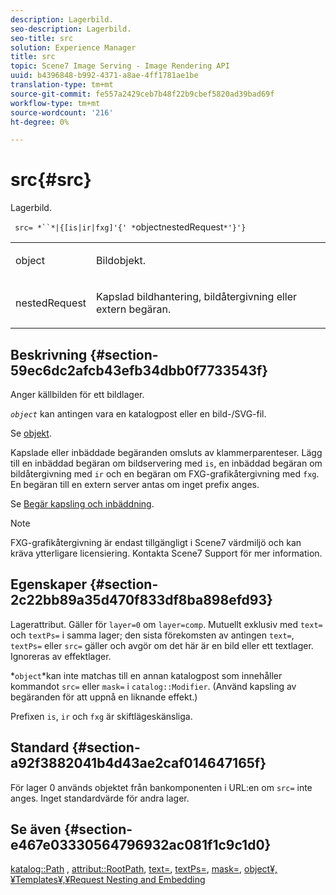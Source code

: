 ```yaml
---
description: Lagerbild.
seo-description: Lagerbild.
seo-title: src
solution: Experience Manager
title: src
topic: Scene7 Image Serving - Image Rendering API
uuid: b4396848-b992-4371-a8ae-4ff1781ae1be
translation-type: tm+mt
source-git-commit: fe557a2429ceb7b48f22b9cbef5820ad39bad69f
workflow-type: tm+mt
source-wordcount: '216'
ht-degree: 0%

---
```



# src{#src}

Lagerbild.

` src= *``*|{[is|ir|fxg]'{' *`objectnestedRequest`*'}'}`

<table id="simpletable_59104309B8284B21ABCE7DC95BF5A273"> 
 <tr class="strow"> 
  <td class="stentry"> <p> <span class="varname"> object  </span> </p> </td> 
  <td class="stentry"> <p>Bildobjekt. </p> </td> 
 </tr> 
 <tr class="strow"> 
  <td class="stentry"> <p> <span class="varname"> nestedRequest  </span> </p> </td> 
  <td class="stentry"> <p>Kapslad bildhantering, bildåtergivning eller extern begäran. </p> </td> 
 </tr> 
</table>

## Beskrivning {#section-59ec6dc2afcb43efb34dbb0f7733543f}

Anger källbilden för ett bildlager.

*`object`* kan antingen vara en katalogpost eller en bild-/SVG-fil.

Se [objekt](../../../../../is-api/http-ref/image-serving-api-ref/c-http-protocol-reference/c-data-types/r-object.md#reference-2591bd24548d462782c68d138ef795a0).

Kapslade eller inbäddade begäranden omsluts av klammerparenteser. Lägg till en inbäddad begäran om bildservering med `is`, en inbäddad begäran om bildåtergivning med `ir` och en begäran om FXG-grafikåtergivning med `fxg`. En begäran till en extern server antas om inget prefix anges.

Se [Begär kapsling och inbäddning](../../../../../is-api/http-ref/image-serving-api-ref/c-http-protocol-reference/c-syntax-and-features/r-request-nesting-and-embedding.md#reference-38ec66d4062046589e16c39bf1c6049b).

>[!NOTE]
>
>FXG-grafikåtergivning är endast tillgängligt i Scene7 värdmiljö och kan kräva ytterligare licensiering. Kontakta Scene7 Support för mer information.

## Egenskaper {#section-2c22bb89a35d470f833df8ba898efd93}

Lagerattribut. Gäller för `layer=0` om `layer=comp`. Mutuellt exklusiv med `text=` och `textPs=` i samma lager; den sista förekomsten av antingen `text=`, `textPs=` eller `src=` gäller och avgör om det här är en bild eller ett textlager. Ignoreras av effektlager.

*`object`*kan inte matchas till en annan katalogpost som innehåller kommandot `src=` eller `mask=` i `catalog::Modifier`. (Använd kapsling av begäranden för att uppnå en liknande effekt.)

Prefixen `is`, `ir` och `fxg` är skiftlägeskänsliga.

## Standard {#section-a92f3882041b4d43ae2caf014647165f}

För lager 0 används objektet från bankomponenten i URL:en om `src=` inte anges. Inget standardvärde för andra lager.

## Se även {#section-e467e03330564796932ac081f1c9c1d0}

[katalog::Path](/help/aem-is-ir-api/is-api/image-catalog/image-serving-api-ref/c-image-catalog-reference/c-image-svg-data-reference/c-image-data-reference/r-path-cat.md) ,  [attribut::RootPath](../../../../../is-api/image-catalog/image-serving-api-ref/c-image-catalog-reference/c-attributes-reference/r-rootpath.md#reference-17d57e5967be403b8408fa7214017494),  [text=](../../../../../is-api/http-ref/image-serving-api-ref/c-http-protocol-reference/c-command-reference/r-text.md#reference-84634052e48548539a1ef63cbe41f22f),  [textPs=](../../../../../is-api/http-ref/image-serving-api-ref/c-http-protocol-reference/c-command-reference/r-textps.md#reference-4209a2a6169f44278da2647cfb0cd767),  [mask=](../../../../../is-api/http-ref/image-serving-api-ref/c-http-protocol-reference/c-command-reference/r-mask.md#reference-922254e027404fb890b850e2723ee06e),  [ ](../../../../../is-api/http-ref/image-serving-api-ref/c-http-protocol-reference/c-data-types/r-object.md#reference-2591bd24548d462782c68d138ef795a0)  [ ](../../../../../is-api/http-ref/image-serving-api-ref/c-http-protocol-reference/c-templates/c-templates.md#concept-3cd2d2adae0e41b2979b9640244d4d3e)  [object¥,¥Templates¥,¥Request Nesting and Embedding](../../../../../is-api/http-ref/image-serving-api-ref/c-http-protocol-reference/c-syntax-and-features/r-request-nesting-and-embedding.md#reference-38ec66d4062046589e16c39bf1c6049b)
